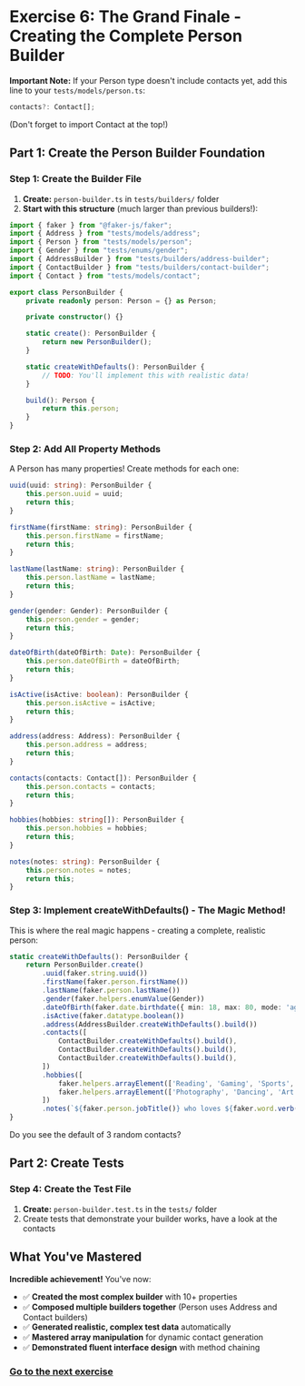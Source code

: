 # Exercise 6: The Grand Finale - Creating the Complete Person Builder

**Important Note:** If your Person type doesn't include contacts yet, add this line to your `tests/models/person.ts`:
```typescript
contacts?: Contact[];
```
(Don't forget to import Contact at the top!)

## Part 1: Create the Person Builder Foundation

### Step 1: Create the Builder File
1. **Create:** `person-builder.ts` in `tests/builders/` folder
2. **Start with this structure** (much larger than previous builders!):

```typescript
import { faker } from "@faker-js/faker";
import { Address } from "tests/models/address";
import { Person } from "tests/models/person";
import { Gender } from "tests/enums/gender";
import { AddressBuilder } from "tests/builders/address-builder";
import { ContactBuilder } from "tests/builders/contact-builder";
import { Contact } from "tests/models/contact";

export class PersonBuilder {
    private readonly person: Person = {} as Person;

    private constructor() {}

    static create(): PersonBuilder {
        return new PersonBuilder();
    }

    static createWithDefaults(): PersonBuilder {
        // TODO: You'll implement this with realistic data!
    }

    build(): Person {
        return this.person;
    }
}
```

### Step 2: Add All Property Methods
A Person has many properties! Create methods for each one:

```typescript
uuid(uuid: string): PersonBuilder {
    this.person.uuid = uuid;
    return this;
}

firstName(firstName: string): PersonBuilder {
    this.person.firstName = firstName;
    return this;
}

lastName(lastName: string): PersonBuilder {
    this.person.lastName = lastName;
    return this;
}

gender(gender: Gender): PersonBuilder {
    this.person.gender = gender;
    return this;
}

dateOfBirth(dateOfBirth: Date): PersonBuilder {
    this.person.dateOfBirth = dateOfBirth;
    return this;
}

isActive(isActive: boolean): PersonBuilder {
    this.person.isActive = isActive;
    return this;
}

address(address: Address): PersonBuilder {
    this.person.address = address;
    return this;
}

contacts(contacts: Contact[]): PersonBuilder {
    this.person.contacts = contacts;
    return this;
}

hobbies(hobbies: string[]): PersonBuilder {
    this.person.hobbies = hobbies;
    return this;
}

notes(notes: string): PersonBuilder {
    this.person.notes = notes;
    return this;
}
```

### Step 3: Implement createWithDefaults() - The Magic Method!
This is where the real magic happens - creating a complete, realistic person:

```typescript
static createWithDefaults(): PersonBuilder {
    return PersonBuilder.create()
        .uuid(faker.string.uuid())
        .firstName(faker.person.firstName())
        .lastName(faker.person.lastName())
        .gender(faker.helpers.enumValue(Gender))
        .dateOfBirth(faker.date.birthdate({ min: 18, max: 80, mode: 'age' }))
        .isActive(faker.datatype.boolean())
        .address(AddressBuilder.createWithDefaults().build())
        .contacts([
            ContactBuilder.createWithDefaults().build(),
            ContactBuilder.createWithDefaults().build(),
            ContactBuilder.createWithDefaults().build(),
        ])
        .hobbies([
            faker.helpers.arrayElement(['Reading', 'Gaming', 'Sports', 'Music', 'Cooking', 'Travel']),
            faker.helpers.arrayElement(['Photography', 'Dancing', 'Art', 'Fitness', 'Movies'])
        ])
        .notes(`${faker.person.jobTitle()} who loves ${faker.word.verb()}ing`);
}
```
Do you see the default of 3 random contacts?

## Part 2: Create Tests

### Step 4: Create the Test File
1. **Create:** `person-builder.test.ts` in the `tests/` folder
2. Create tests that demonstrate your builder works, have a look at the contacts

## What You've Mastered
**Incredible achievement!** You've now:
- ✅ **Created the most complex builder** with 10+ properties
- ✅ **Composed multiple builders together** (Person uses Address and Contact builders)
- ✅ **Generated realistic, complex test data** automatically
- ✅ **Mastered array manipulation** for dynamic contact generation
- ✅ **Demonstrated fluent interface design** with method chaining

### [Go to the next exercise](./EXERCISE7.md)
